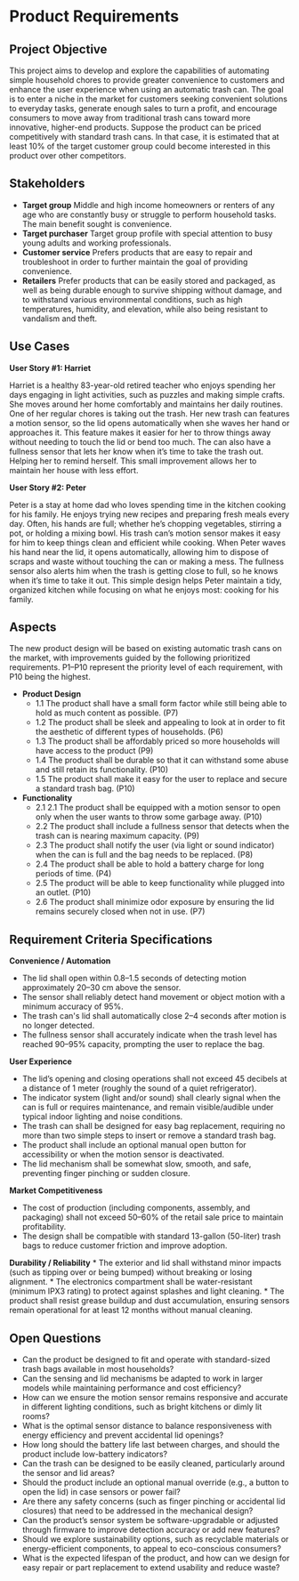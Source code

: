 # Product Requirements


## Project Objective

This project aims to develop and explore the capabilities of automating simple household chores to provide greater convenience to customers and enhance the user experience when using an automatic trash can. The goal is to enter a niche in the market for customers seeking convenient solutions to everyday tasks, generate enough sales to turn a profit, and encourage consumers to move away from traditional trash cans toward more innovative, higher-end products. Suppose the product can be priced competitively with standard trash cans. In that case, it is estimated that at least 10% of the target customer group could become interested in this product over other competitors.


## Stakeholders



* **Target group** Middle and high income homeowners or renters of any age who are constantly busy or struggle to perform household tasks. The main benefit sought is convenience.
* **Target purchaser** Target group profile with special attention to busy young adults and working professionals.
* **Customer service** Prefers products that are easy to repair and troubleshoot in order to further maintain the goal of providing convenience.
* **Retailers** Prefer products that can be easily stored and packaged, as well as being durable enough to survive shipping without damage, and to withstand various environmental conditions, such as high temperatures, humidity, and elevation, while also being resistant to vandalism and theft.


## Use Cases

**User Story #1: Harriet**

Harriet is a healthy 83-year-old retired teacher who enjoys spending her days engaging in light activities, such as puzzles and making simple crafts. She moves around her home comfortably and maintains her daily routines. One of her regular chores is taking out the trash. Her new trash can features a motion sensor, so the lid opens automatically when she waves her hand or approaches it. This feature makes it easier for her to throw things away without needing to touch the lid or bend too much. The can also have a fullness sensor that lets her know when it’s time to take the trash out. Helping her to remind herself. This small improvement allows her to maintain her house with less effort.

**User Story #2: Peter**

Peter is a stay at home dad who loves spending time in the kitchen cooking for his family. He enjoys trying new recipes and preparing fresh meals every day. Often, his hands are full; whether he’s chopping vegetables, stirring a pot, or holding a mixing bowl. His trash can’s motion sensor makes it easy for him to keep things clean and efficient while cooking. When Peter waves his hand near the lid, it opens automatically, allowing him to dispose of scraps and waste without touching the can or making a mess. The fullness sensor also alerts him when the trash is getting close to full, so he knows when it’s time to take it out. This simple design helps Peter maintain a tidy, organized kitchen while focusing on what he enjoys most: cooking for his family.


## Aspects

The new product design will be based on existing automatic trash cans on the market, with improvements guided by the following prioritized requirements. P1–P10 represent the priority level of each requirement, with P10 being the highest.



* **Product Design**
    * 1.1 The product shall have a small form factor while still being able to hold as much content as possible. (P7)
    * 1.2 The product shall be sleek and appealing to look at in order to fit the aesthetic of different types of households. (P6)
    * 1.3 The product shall be affordably priced so more households will have access to the product (P9)
    * 1.4 The product shall be durable so that it can withstand some abuse and still retain its functionality. (P10)
    * 1.5 The product shall make it easy for the user to replace and secure a standard trash bag. (P10)
* **Functionality**
    * 2.1 2.1 The product shall be equipped with a motion sensor to open only when the user wants to throw some garbage away. (P10)
    * 2.2 The product shall include a fullness sensor that detects when the trash can is nearing maximum capacity. (P9)
    * 2.3 The product shall notify the user (via light or sound indicator) when the can is full and the bag needs to be replaced. (P8)
    * 2.4 The product shall be able to hold a battery charge for long periods of time. (P4)
    * 2.5 The product will be able to keep functionality while plugged into an outlet. (P10)
    * 2.6 The product shall minimize odor exposure by ensuring the lid remains securely closed when not in use. (P7)

## Requirement Criteria Specifications

 **Convenience / Automation**
   * The lid shall open within 0.8–1.5 seconds of detecting motion approximately 20–30 cm above the sensor.
   * The sensor shall reliably detect hand movement or object motion with a minimum accuracy of 95%.
   * The trash can's lid shall automatically close 2–4 seconds after motion is no longer detected.
   * The fullness sensor shall accurately indicate when the trash level has reached 90–95% capacity, prompting the user to replace the bag.

 **User Experience**   
   * The lid’s opening and closing operations shall not exceed 45 decibels at a distance of 1 meter (roughly the sound of a quiet refrigerator).
   * The indicator system (light and/or sound) shall clearly signal when the can is full or requires maintenance, and remain visible/audible under typical indoor lighting and noise conditions.
   * The trash can shall be designed for easy bag replacement, requiring no more than two simple steps to insert or remove a standard trash bag.
   * The product shall include an optional manual open button for accessibility or when the motion sensor is deactivated.
   * The lid mechanism shall be somewhat slow, smooth, and safe, preventing finger pinching or sudden closure.

 **Market Competitiveness**
   * The cost of production (including components, assembly, and packaging) shall not exceed 50–60% of the retail sale price to maintain profitability.
   * The design shall be compatible with standard 13-gallon (50-liter) trash bags to reduce customer friction and improve adoption.

  **Durability / Reliability**
    * The exterior and lid shall withstand minor impacts (such as tipping over or being bumped) without breaking or losing alignment.
    * The electronics compartment shall be water-resistant (minimum IPX3 rating) to protect against splashes and light cleaning.
    * The product shall resist grease buildup and dust accumulation, ensuring sensors remain operational for at least 12 months without manual cleaning.


## Open Questions

* Can the product be designed to fit and operate with standard-sized trash bags available in most households?
* Can the sensing and lid mechanisms be adapted to work in larger models while maintaining performance and cost efficiency?
* How can we ensure the motion sensor remains responsive and accurate in different lighting conditions, such as bright kitchens or dimly lit rooms?
* What is the optimal sensor distance to balance responsiveness with energy efficiency and prevent accidental lid openings?
* How long should the battery life last between charges, and should the product include low-battery indicators?
* Can the trash can be designed to be easily cleaned, particularly around the sensor and lid areas?
* Should the product include an optional manual override (e.g., a button to open the lid) in case sensors or power fail?
* Are there any safety concerns (such as finger pinching or accidental lid closures) that need to be addressed in the mechanical design?
* Can the product’s sensor system be software-upgradable or adjusted through firmware to improve detection accuracy or add new features?
* Should we explore sustainability options, such as recyclable materials or energy-efficient components, to appeal to eco-conscious consumers?
* What is the expected lifespan of the product, and how can we design for easy repair or part replacement to extend usability and reduce waste?



